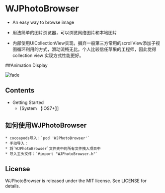 
# WJPhotoBrowser
* An easy way to browse image
* 用法简单的图片浏览器，可以浏览网络图片和本地图片

* 内部使用UICollectionView实现，摒弃一般第三方常用的scrollView添加子视图循环利用的方式，滑动流畅无比。个人比较信任苹果的工程师，因此觉得collection view 实现方式性能更好。

##Animation Display

![fade](https://github.com/ZengWeiJun/Resource/blob/master/WJPhotoBrowser/1.gif)

## Contents
* Getting Started
    * [System 【iOS7+】]

## <a id="如何使用WJPhotoBrowser"></a>如何使用WJPhotoBrowser
    * cocoapods导入：`pod 'WJPhotoBrowser'` 
    * 手动导入：
    * 将`WJPhotoBrowser`文件夹中的所有文件拽入项目中
    * 导入主头文件：`#import "WJPhotoBrowser.h"`

## License
WJPhotoBrowser is released under the MIT license. See LICENSE for details.